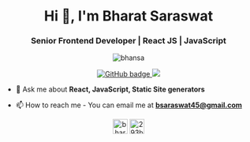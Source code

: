 <h1 align="center">Hi 👋, I'm Bharat Saraswat</h1>
<h3 align="center">Senior Frontend Developer | React JS | JavaScript</h3>

<p align="center"> <img src="https://komarev.com/ghpvc/?username=bhansa" alt="bhansa" /> </p>

<p align="center">
  <a href="https://github.com/bhansa?tab=followers">
    <img src="https://img.shields.io/github/followers/bhansa?label=Followers&logo=GitHub&style=for-the-badge" alt="GitHub badge" />
  </a>
  <a href="http://twitter.com/293bharat">
    <img src="https://img.shields.io/twitter/follow/293bharat?label=Twitter&logo=twitter&style=for-the-badge" />
  </a>
</p>

- 💬 Ask me about **React, JavaScript, Static Site generators**

- 📫 How to reach me - You can email me at **bsaraswat45@gmail.com** 

<p align="center">
    <a href="https://linkedin.com/in/bharatsaraswat" target="blank"><img align="center" src="https://cdn.jsdelivr.net/npm/simple-icons@3.0.1/icons/linkedin.svg" alt="bharatsaraswat" height="30" width="30" /></a>
    <a href="https://twitter.com/293bharat" target="blank"><img align="center" src="https://cdn.jsdelivr.net/npm/simple-icons@3.0.1/icons/twitter.svg" alt="293bharat" height="30" width="30" /></a>
</p>
